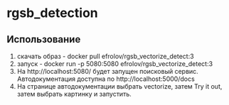 # rgsb_detection

## Использование
1) скачать образ - docker pull efrolov/rgsb_vectorize_detect:3
2) запуск - docker run -p 5080:5080 efrolov/rgsb_vectorize_detect:3
3) На http://localhost:5080/ будет запущен поисковый сервис. Автодокументация доступна по http://localhost:5000/docs
4) На странице автодокументации выбрать vectorize, затем Try it out, затем выбрать картинку и запустить.
